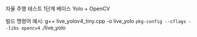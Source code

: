 자율 주행 테스트
1단계 베이스 Yolo + OpenCV

빌드 명령어 예시: g++ live_yolov4_tiny.cpp -o live_yolo `pkg-config --cflags --libs opencv4`
./live_yolo